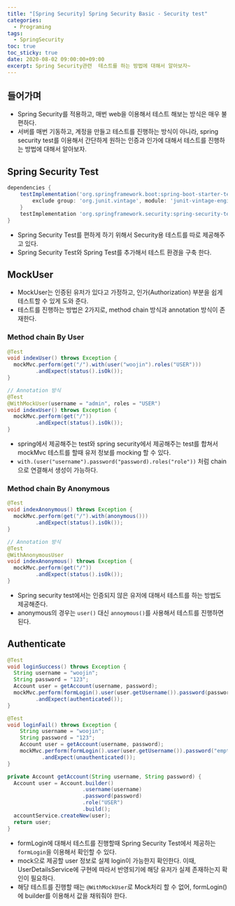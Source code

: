 ```yaml
---
title: "[Spring Security] Spring Security Basic - Security test" 
categories:
  - Programing
tags:
  - SpringSecurity
toc: true
toc_sticky: true
date: 2020-08-02 09:00:00+09:00 
excerpt: Spring Security관련  테스트를 하는 방법에 대해서 알아보자~
---
```


## 들어가며
- Spring Security를 적용하고, 매번 web을 이용해서 테스트 해보는 방식은 매우 불편하다.
- 서버를 매번 기동하고, 계정을 만들고 테스트를 진행하는 방식이 아니라, spring security test를 이용해서
간단하게 원하는 인증과 인가에 대해서 테스트를 진행하는 방법에 대해서 알아보자.

## Spring Security Test
```groovy
dependencies {
    testImplementation('org.springframework.boot:spring-boot-starter-test') {
		exclude group: 'org.junit.vintage', module: 'junit-vintage-engine'
	}
    testImplementation 'org.springframework.security:spring-security-test'
}
``` 
- Spring Security Test를 편하게 하기 위해서 Security용 테스트를 따로 제공해주고 있다.
- Spring Security Test와 Spring Test를 추가해서 테스트 환경을 구축 한다.

## MockUser
- MockUser는 인증된 유저가 있다고 가정하고, 인가(Authorization) 부분을 쉽게 테스트할 수 있게 도와 준다.
- 테스트를 진행하는 방법은 2가지로, method chain 방식과 annotation 방식이 존재한다.
 
### Method chain By User

```java
@Test
void indexUser() throws Exception {
  mockMvc.perform(get("/").with(user("woojin").roles("USER")))
         .andExpect(status().isOk());
}

// Annotation 방식
@Test
@WithMockUser(username = "admin", roles = "USER")
void indexUser() throws Exception {
  mockMvc.perform(get("/"))
         .andExpect(status().isOk());
}
```

- spring에서 제공해주는 test와 spring security에서 제공해주는 test를 합쳐서 mockMvc 테스트를 할때 유저 정보를
mocking 할 수 있다.
- `with.(user("username").password("password).roles("role"))` 처럼 chain으로 연결해서 생성이 가능하다.

### Method chain By Anonymous

```java
@Test
void indexAnonymous() throws Exception {
  mockMvc.perform(get("/").with(anonymous()))
         .andExpect(status().isOk());
}

// Annotation 방식
@Test
@WithAnonymousUser
void indexAnonymous() throws Exception {
  mockMvc.perform(get("/"))
         .andExpect(status().isOk());
}
```

- Spring security test에서는 인증되지 않은 유저에 대해서 테스트를 하는 방법도 제공해준다. 
- anonymous의 경우는 `user()` 대신 `annoymous()`를 사용해서 테스트를 진행하면 된다.

## Authenticate

```java
@Test
void loginSuccess() throws Exception {
  String username = "woojin";
  String password = "123";
  Account user = getAccount(username, password);
  mockMvc.perform(formLogin().user(user.getUsername()).password(password))
         .andExpect(authenticated());
}

@Test
void loginFail() throws Exception {
    String username = "woojin";
    String password = "123";
    Account user = getAccount(username, password);
    mockMvc.perform(formLogin().user(user.getUsername()).password("empty"))
           .andExpect(unauthenticated());
}

private Account getAccount(String username, String password) {
  Account user = Account.builder()
                        .username(username)
                        .password(password)
                        .role("USER")
                        .build();
  accountService.createNew(user);
  return user;
}
```

- formLogin에 대해서 테스트를 진행할때 Spring Security Test에서 제공하는 `formLogin`을 이용해서 확인할 수 있다.
- mock으로 제공할 user 정보로 실제 login이 가능한지 확인한다. 이때, UserDetailsService에 구현에 따라서 반영되기에 
해당 유저가 실제 존재하는지 확인이 필요하다.
- 해당 테스트를 진행할 때는 `@WithMockUser`로 Mock처리 할 수 없어, formLogin()에 builder를 이용해서 값을 채워줘야 한다.

